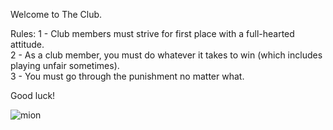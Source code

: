 Welcome to The  Club.

Rules:
1 - Club members must strive for first place with a full-hearted attitude. <br />
2 - As a club member, you must do whatever it takes to win (which includes playing unfair sometimes). <br />
3 - You must go through the punishment no matter what.

Good luck!

![mion](https://i.imgur.com/nK0lvGV.jpg)

